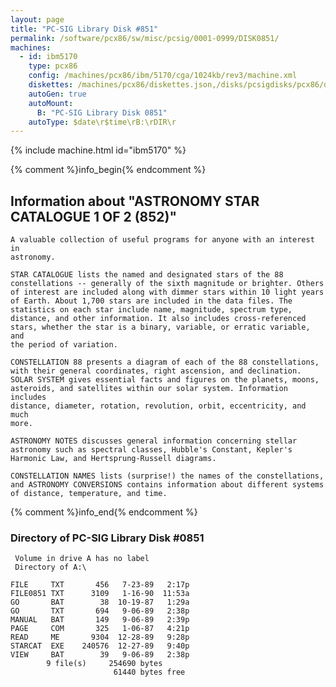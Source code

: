 ```yaml
---
layout: page
title: "PC-SIG Library Disk #851"
permalink: /software/pcx86/sw/misc/pcsig/0001-0999/DISK0851/
machines:
  - id: ibm5170
    type: pcx86
    config: /machines/pcx86/ibm/5170/cga/1024kb/rev3/machine.xml
    diskettes: /machines/pcx86/diskettes.json,/disks/pcsigdisks/pcx86/diskettes.json
    autoGen: true
    autoMount:
      B: "PC-SIG Library Disk 0851"
    autoType: $date\r$time\rB:\rDIR\r
---
```


{% include machine.html id="ibm5170" %}

{% comment %}info_begin{% endcomment %}

## Information about "ASTRONOMY STAR CATALOGUE 1 OF 2 (852)"

    A valuable collection of useful programs for anyone with an interest in
    astronomy.
    
    STAR CATALOGUE lists the named and designated stars of the 88
    constellations -- generally of the sixth magnitude or brighter. Others
    of interest are included along with dimmer stars within 10 light years
    of Earth. About 1,700 stars are included in the data files. The
    statistics on each star include name, magnitude, spectrum type,
    distance, and other information. It also includes cross-referenced
    stars, whether the star is a binary, variable, or erratic variable, and
    the period of variation.
    
    CONSTELLATION 88 presents a diagram of each of the 88 constellations,
    with their general coordinates, right ascension, and declination.
    SOLAR SYSTEM gives essential facts and figures on the planets, moons,
    asteroids, and satellites within our solar system. Information includes
    distance, diameter, rotation, revolution, orbit, eccentricity, and much
    more.
    
    ASTRONOMY NOTES discusses general information concerning stellar
    astronomy such as spectral classes, Hubble's Constant, Kepler's
    Harmonic Law, and Hertsprung-Russell diagrams.
    
    CONSTELLATION NAMES lists (surprise!) the names of the constellations,
    and ASTRONOMY CONVERSIONS contains information about different systems
    of distance, temperature, and time.
{% comment %}info_end{% endcomment %}


### Directory of PC-SIG Library Disk #0851

     Volume in drive A has no label
     Directory of A:\

    FILE     TXT       456   7-23-89   2:17p
    FILE0851 TXT      3109   1-16-90  11:53a
    GO       BAT        38  10-19-87   1:29a
    GO       TXT       694   9-06-89   2:38p
    MANUAL   BAT       149   9-06-89   2:39p
    PAGE     COM       325   1-06-87   4:21p
    READ     ME       9304  12-28-89   9:28p
    STARCAT  EXE    240576  12-27-89   9:40p
    VIEW     BAT        39   9-06-89   2:38p
            9 file(s)     254690 bytes
                           61440 bytes free
